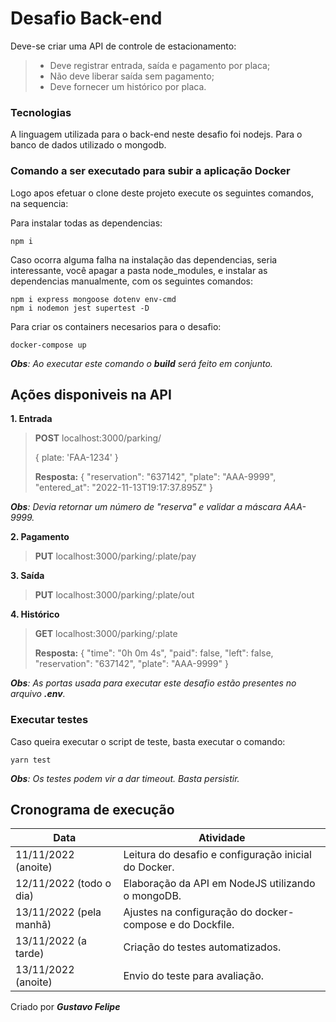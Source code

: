 # Desafio Back-end

Deve-se criar uma API de controle de estacionamento:
> * Deve registrar entrada, saída e pagamento por placa;
> * Não deve liberar saída sem pagamento;
> * Deve fornecer um histórico por placa.

### Tecnologias
A linguagem utilizada para o back-end neste desafio foi nodejs. Para o banco de dados utilizado o mongodb.

### Comando a ser executado para subir a aplicação Docker
Logo apos efetuar o clone deste projeto execute os seguintes comandos, na sequencia:

Para instalar todas as dependencias:
```
npm i
```

Caso ocorra alguma falha na instalação das dependencias, seria interessante, você apagar a pasta node_modules, e instalar as dependencias manualmente, com os seguintes comandos:

```
npm i express mongoose dotenv env-cmd
npm i nodemon jest supertest -D
```

Para criar os containers necesarios para o desafio:
```
docker-compose up
```
_**Obs**: Ao executar este comando o **build** será feito em conjunto._

## Ações disponiveis na API

**1. Entrada**

> **POST** localhost:3000/parking/
>
> { plate: 'FAA-1234' }
>
> **Resposta:**
> {
>   "reservation": "637142",
>   "plate": "AAA-9999",
>   "entered_at": "2022-11-13T19:17:37.895Z"
> }

_**Obs**: Devia retornar um número de "reserva" e validar a máscara AAA-9999._

**2. Pagamento**

> **PUT** localhost:3000/parking/:plate/pay

**3. Saída**

> **PUT** localhost:3000/parking/:plate/out

**4. Histórico**

> **GET** localhost:3000/parking/:plate
>
> **Resposta:**
> {
>     "time": "0h 0m 4s",
>     "paid": false,
>     "left": false,
>     "reservation": "637142",
>     "plate": "AAA-9999"
> }

_**Obs**: As portas usada para executar este desafio estão presentes no arquivo **.env**._

### Executar testes
Caso queira executar o script de teste, basta executar o comando:

```
yarn test
```

_**Obs**: Os testes podem vir a dar timeout. Basta persistir._

## Cronograma de execução

| Data  | Atividade |
| ------------- |-------------|
| 11/11/2022 (anoite) | Leitura do desafio e configuração inicial do Docker. |
| 12/11/2022 (todo o dia) | Elaboração da API em NodeJS utilizando o mongoDB. |
| 13/11/2022 (pela manhã) | Ajustes na configuração do docker-compose e do Dockfile. |
| 13/11/2022 (a tarde) | Criação do testes automatizados. |
| 13/11/2022 (anoite) | Envio do teste para avaliação. |


Criado por **_Gustavo Felipe_**

